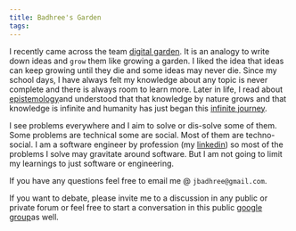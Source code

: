 ```yaml
---
title: Badhree's Garden
tags:
---
```

I recently came across the team [digital garden](https://www.technologyreview.com/2020/09/03/1007716/digital-gardens-let-you-cultivate-your-own-little-bit-of-the-internet/). It is an analogy to write down ideas and `grow` them like growing a garden. I liked the idea that ideas can keep growing until they die and some ideas may never die. Since my school days, I have always felt my knowledge about any topic is never complete and there is always room to learn more. Later in life, I read about [epistemology](https://en.wikipedia.org/wiki/Epistemology)and understood that that knowledge by nature grows and that knowledge is infinite and humanity has just began this [infinite journey](https://en.wikipedia.org/wiki/The_Beginning_of_Infinity). 

I see problems everywhere and I aim to solve or dis-solve some of them. Some problems are technical some are social. Most of them are techno-social. I am a software engineer by profession (my [linkedin](https://www.linkedin.com/in/jbadhree/)) so most of the problems I solve may gravitate around software. But I am not going to limit my learnings to just software or engineering. 

If you have any questions feel free to email me @ `jbadhree@gmail.com`. 

If you want to debate, please invite me to a discussion in any public or private forum or feel free to start a conversation in this public [google group](https://groups.google.com/g/badhrees-notes)as well. 